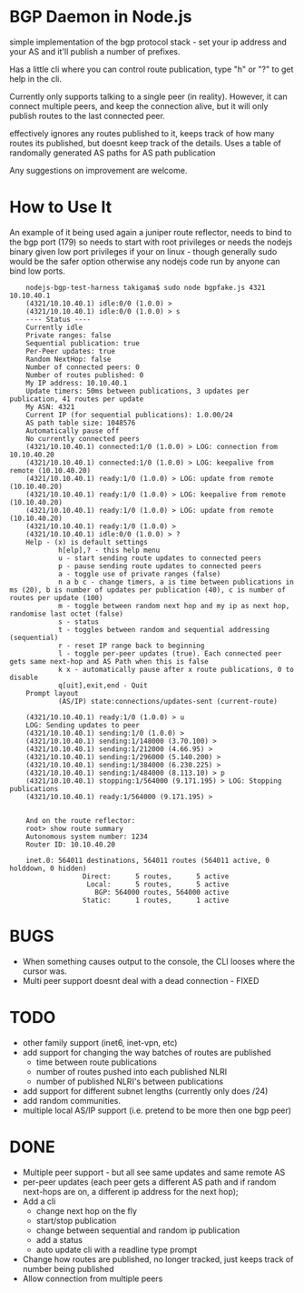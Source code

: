 
BGP Daemon in Node.js
=====================

simple implementation of the bgp protocol stack - set your ip address and your AS and it'll publish a
number of prefixes.

Has a little cli where you can control route publication, type "h" or "?" to get help in the cli.

Currently only supports talking to a single peer (in reality). However, it can connect multiple peers, and
keep the connection alive, but it will only publish routes to the last connected peer.

effectively ignores any routes published to it, keeps track of how many routes its published, but doesnt
keep track of the details. Uses a table of randomally generated AS paths for AS path publication

Any suggestions on improvement are welcome.





How to Use It
=============

An example of it being used again a juniper route reflector, needs to bind to the bgp port (179) so needs
to start with root privileges or needs the nodejs binary given low port privileges if your on linux - though
generally sudo would be the safer option otherwise any nodejs code run by anyone can bind low ports. 

		nodejs-bgp-test-harness takigama$ sudo node bgpfake.js 4321 10.10.40.1
		(4321/10.10.40.1) idle:0/0 (1.0.0) > 
		(4321/10.10.40.1) idle:0/0 (1.0.0) > s
		---- Status ----
		Currently idle
		Private ranges: false
		Sequential publication: true
		Per-Peer updates: true
		Random NextHop: false
		Number of connected peers: 0
		Number of routes published: 0
		My IP address: 10.10.40.1
		Update timers: 50ms between publications, 3 updates per publication, 41 routes per update
		My ASN: 4321
		Current IP (for sequential publications): 1.0.00/24
		AS path table size: 1048576
		Automatically pause off
		No currently connected peers
		(4321/10.10.40.1) connected:1/0 (1.0.0) > LOG: connection from 10.10.40.20
		(4321/10.10.40.1) connected:1/0 (1.0.0) > LOG: keepalive from remote (10.10.40.20)
		(4321/10.10.40.1) ready:1/0 (1.0.0) > LOG: update from remote (10.10.40.20)
		(4321/10.10.40.1) ready:1/0 (1.0.0) > LOG: keepalive from remote (10.10.40.20)
		(4321/10.10.40.1) ready:1/0 (1.0.0) > LOG: update from remote (10.10.40.20)
		(4321/10.10.40.1) ready:1/0 (1.0.0) >
		(4321/10.10.40.1) idle:0/0 (1.0.0) > ?
		Help - (x) is default settings
		        h[elp],? - this help menu
		        u - start sending route updates to connected peers
		        p - pause sending route updates to connected peers
		        a - toggle use of private ranges (false)
		        n a b c - change timers, a is time between publications in ms (20), b is number of updates per publication (40), c is number of routes per update (100)
		        m - toggle between random next hop and my ip as next hop, randomise last octet (false)
		        s - status
		        t - toggles between random and sequential addressing (sequential)
		        r - reset IP range back to beginning
		        l - toggle per-peer updates (true). Each connected peer gets same next-hop and AS Path when this is false
		        k x - automatically pause after x route publications, 0 to disable
		        q[uit],exit,end - Quit
		Prompt layout
		        (AS/IP) state:connections/updates-sent (current-route)
		 
		(4321/10.10.40.1) ready:1/0 (1.0.0) > u
		LOG: Sending updates to peer
		(4321/10.10.40.1) sending:1/0 (1.0.0) > 
		(4321/10.10.40.1) sending:1/148000 (3.70.100) > 
		(4321/10.10.40.1) sending:1/212000 (4.66.95) > 
		(4321/10.10.40.1) sending:1/296000 (5.140.200) > 
		(4321/10.10.40.1) sending:1/384000 (6.230.225) > 
		(4321/10.10.40.1) sending:1/484000 (8.113.10) > p
		(4321/10.10.40.1) stopping:1/564000 (9.171.195) > LOG: Stopping publications
		(4321/10.10.40.1) ready:1/564000 (9.171.195) > 
		
		
		And on the route reflector:
		root> show route summary 
		Autonomous system number: 1234
		Router ID: 10.10.40.20
		
		inet.0: 564011 destinations, 564011 routes (564011 active, 0 holddown, 0 hidden)
		              Direct:      5 routes,      5 active
		               Local:      5 routes,      5 active
		                 BGP: 564000 routes, 564000 active
		              Static:      1 routes,      1 active
		





BUGS
====
 - When something causes output to the console, the CLI looses where the cursor was.
 - Multi peer support doesnt deal with a dead connection - FIXED


TODO
====
 - other family support (inet6, inet-vpn, etc)
 - add support for changing the way batches of routes are published
 	- time between route publications
 	- number of routes pushed into each published NLRI
 	- number of published NLRI's between publications
 - add support for different subnet lengths (currently only does /24)
 - add random communities.
 - multiple local AS/IP support (i.e. pretend to be more then one bgp peer)

 
 

 
 
DONE
====
 - Multiple peer support - but all see same updates and same remote AS
 - per-peer updates (each peer gets a different AS path and if random next-hops are on, a different ip address for the next hop);
 - Add a cli
   - change next hop on the fly
   - start/stop publication
   - change between sequential and random ip publication
   - add a status
   - auto update cli with a readline type prompt
 - Change how routes are published, no longer tracked, just keeps track of number being published
 - Allow connection from multiple peers

